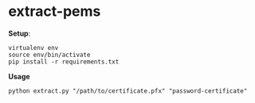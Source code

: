 # extract-pems

**Setup**:

```shell
virtualenv env
source env/bin/activate
pip install -r requirements.txt
```

**Usage**

```shell
python extract.py "/path/to/certificate.pfx" "password-certificate"
```
